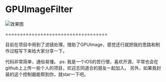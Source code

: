 # GPUImageFilter

![效果图](https://github.com/sunjinshuai/MYSementViewController/blob/master/MYSlideViewController.gif)

===================================  

目前在项目中用到了滤镜处理，借助了GPUImage，感觉还行就把我的思路和制作过程写下来给大家分享一下。

代码非常简单，通俗易懂。
ps:
我是一个iOS的苦行僧，喜欢开源，平常也会在github上上传一些个人的项目，欢迎志同道合的朋友一起加入。
另外，如果我封装的这个控制器能帮到你，就star一下吧。
